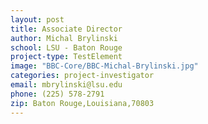 ```yaml
---
layout: post
title: Associate Director
author: Michal Brylinski
school: LSU - Baton Rouge
project-type: TestElement
image: "BBC-Core/BBC-Michal-Brylinski.jpg"
categories: project-investigator
email: mbrylinski@lsu.edu
phone: (225) 578-2791
zip: Baton Rouge,Louisiana,70803
---
```

<!-- name,position,school,city,state,zip,email,phone,image
,,,,,,
Ronald Horswell,,,Baton Rouge,Louisiana,70808,Ronald.Horswell@pbrc.edu,,
,Associate Director,,,,,
,Associate Director,LSU - Baton Rouge,Baton Rouge,Louisiana,70803,,,
Urska Cvek,Associate Director,LSU - Shreveport,Shreveport,Louisiana,71115,urska.cvek@lsus.edu,(318) 795-4266,BBC-Core/BBC-Urska-Cvek.jpg
Nayong Kim,Assistant Director,LSU - Baton Rouge,Baton Rouge,Louisiana,70803,nykim@cct.lsu.edu,(225) 578-5486,BBC-Core/BBC-Nayong-Kim.jpg
Lyndon Coghill,Senior Postdoctoral Fellow,LSU - Baton Rouge,Baton Rouge, Louisiana,70803,lcoghill@lsu.edu,(225) 758-4022,BBC-Core/coghill.png
Shayan Shams,Doctoral Candidate,LSU - Baton Rouge,Baton Rouge,Louisiana,70803,sshams2@cct.lsu.edu,(225) 578-3637,BBC-Core/BBC-Shayan-Shams.jpg
Seetharama Jois,Professor,University of Louisiana at Monroe,Monroe,Louisiana,71201,jois@ulm.edu,(318) 342-1993,BBC-Core/BBC-Seetharama-Jois.jpg
Thomas C. Bishop,Associate Professor ,Louisiana Tech University,Ruston,Louisiana,71272,bishop@latech.edu,(318) 257-5209,BBC-Core/BBC-Thomas-Bishop.jpg
April Wright,Professor,Southeastern Louisiana University,Hammond,Louisiana,70402,April.wright@selu.edu,(985) 549-5556,BBC-Core/wright.png
Paul Kim,Assistant Professor,Grambling State University,Grambling,Louisiana,71245,kimp@gram.edu,(318) 274-3738,BBC-Core/pkim.jpg
Thomas Wiese,Associate Professor,Xavier University of Louisiana,New Orleans,Louisiana,70125,twiese@xula.edu,(504) 520-7433,BBC-Core/BBC-Thomas-Wiese.jpg
Eduardo Martinez,Assistant Professor,Southern University,Baton Rouge,Louisiana,70813,eduardo_martinez@subr.edu,(225) 771-3606,BBC-Core/martinez.jpg

 -->
